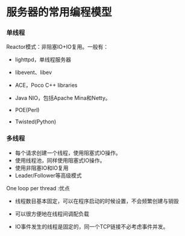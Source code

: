 # 服务器的常用编程模型

### 单线程

Reactor模式：非阻塞IO+IO复用。一般有：

- lighttpd，单线程服务器

- libevent、libev

- ACE，Poco C++ libraries

- Java NIO，包括Apache Mina和Netty。

- POE(Perl)

- Twisted(Python)

### 多线程

- 每个请求创建一个线程，使用阻塞式IO操作。
- 使用线程池，同样使用阻塞式IO操作。
- 使用非阻塞IO和IO复用
- Leader/Follower等高级模式

One loop per thread :优点

- 线程数目基本固定，可以在程序启动的时候设置，不会频繁创建与销毁

- 可以很方便地在线程间调配负载
- IO事件发生的线程是固定的，同一个TCP链接不必考虑事件并发。